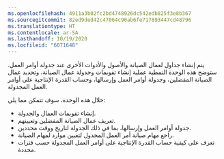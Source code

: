 ```yaml
---
ms.openlocfilehash: 4911a3b02fc2bd4748926dc542edb825f3e8b367
ms.sourcegitcommit: 82ed9ded42c47064c90ab6fe717893447cd48796
ms.translationtype: HT
ms.contentlocale: ar-SA
ms.lasthandoff: 10/19/2020
ms.locfileid: "6071648"
---
```

يتم إنشاء جداول لعمال الصيانة والأصول والأدوات الأخرى عند جدولة أوامر العمل. ستوضح هذه الوحدة النمطية عملية إنشاء تقويمات وجدولة عمال الصيانة، وتحديد عمال الصيانة المفضلين، وجدولة أوامر العمل وإرسالها، وحساب القدرة الإنتاجية على أوامر العمل المجدولة.

خلال هذه الوحدة، سوف تتمكن مما يلي: 

- إنشاء تقويمات العمال والجدولة. 
- تعريف عمال الصيانة المفضلين وتعيينهم. 
- جدولة أوامر العمل وإرسالها، بما في ذلك الجدولة لتاريخ ووقت محددين. 
- راجع مهام صيانة أمر العمل المجدول لتعيين موارد لمهام الصيانة. 
- تعرف على كيفية حساب القدرة الإنتاجية على أوامر العمل المجدولة حسب فترات محددة.
